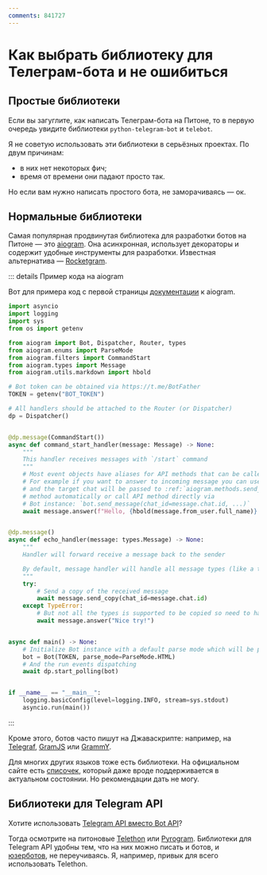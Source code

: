 ```yaml
---
comments: 841727
---
```


# Как выбрать библиотеку для Телеграм-бота и не ошибиться

## Простые библиотеки

Если вы загуглите, как написать Телеграм-бота на Питоне, то
в первую очередь увидите библиотеки `python-telegram-bot` и `telebot`.

Я не советую использовать эти библиотеки в серьёзных проектах. По двум причинам:

- в них нет некоторых фич;
- время от времени они падают просто так.

Но если вам нужно написать простого бота, не заморачиваясь — ок.

## Нормальные библиотеки

Самая популярная продвинутая библиотека для разработки ботов на Питоне —
это [aiogram](https://github.com/aiogram/aiogram). Она асинхронная, использует декораторы и содержит удобные инструменты
для разработки. Известная альтернатива — [Rocketgram](https://github.com/rocketgram/rocketgram).

::: details Пример кода на aiogram

Вот для примера код с первой страницы [документации](https://docs.aiogram.dev/en/dev-3.x/) к aiogram.

```python
import asyncio
import logging
import sys
from os import getenv

from aiogram import Bot, Dispatcher, Router, types
from aiogram.enums import ParseMode
from aiogram.filters import CommandStart
from aiogram.types import Message
from aiogram.utils.markdown import hbold

# Bot token can be obtained via https://t.me/BotFather
TOKEN = getenv("BOT_TOKEN")

# All handlers should be attached to the Router (or Dispatcher)
dp = Dispatcher()


@dp.message(CommandStart())
async def command_start_handler(message: Message) -> None:
    """
    This handler receives messages with `/start` command
    """
    # Most event objects have aliases for API methods that can be called in events' context
    # For example if you want to answer to incoming message you can use `message.answer(...)` alias
    # and the target chat will be passed to :ref:`aiogram.methods.send_message.SendMessage`
    # method automatically or call API method directly via
    # Bot instance: `bot.send_message(chat_id=message.chat.id, ...)`
    await message.answer(f"Hello, {hbold(message.from_user.full_name)}!")


@dp.message()
async def echo_handler(message: types.Message) -> None:
    """
    Handler will forward receive a message back to the sender

    By default, message handler will handle all message types (like a text, photo, sticker etc.)
    """
    try:
        # Send a copy of the received message
        await message.send_copy(chat_id=message.chat.id)
    except TypeError:
        # But not all the types is supported to be copied so need to handle it
        await message.answer("Nice try!")


async def main() -> None:
    # Initialize Bot instance with a default parse mode which will be passed to all API calls
    bot = Bot(TOKEN, parse_mode=ParseMode.HTML)
    # And the run events dispatching
    await dp.start_polling(bot)


if __name__ == "__main__":
    logging.basicConfig(level=logging.INFO, stream=sys.stdout)
    asyncio.run(main())
```

:::

Кроме этого, ботов часто пишут на Джаваскрипте: например, на [Telegraf](https://github.com/telegraf/telegraf),
[GramJS](https://github.com/gram-js/gramjs) или [GrammY](https://github.com/grammyjs/grammY).

Для многих других языков тоже есть библиотеки. На официальном сайте есть
[списочек](https://core.telegram.org/bots/samples), который даже вроде поддерживается в актуальном состоянии.
Но рекомендации дать не могу.

## Библиотеки для Telegram API

Хотите использовать [Telegram API вместо Bot API](/api)?

Тогда осмотрите на питоновые [Telethon](https://github.com/LonamiWebs/Telethon)
или [Pyrogram](https://github.com/pyrogram/pyrogram).
Библиотеки для Telegram API удобны тем, что на них можно писать и ботов, и
[юзерботов](/api#юзерботы), не переучиваясь.
Я, например, привык для всего использовать Telethon.
